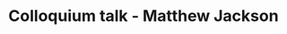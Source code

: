 ---
name: Matthew Jackson
position: Stanford University
title: Colloquium talk - Matthew Jackson
date_coll: Friday, March 1 2019, 1:00-2:30 PM EST
bio: Matthew O. Jackson is the William D. Eberle Professor of Economics at Stanford University and an external faculty member of the Santa Fe Institute and a senior fellow of CIFAR. He was at Northwestern University and Caltech before joining Stanford, and received his BA from Princeton University in 1984 and PhD from Stanford in 1988. Jackson's research interests include game theory, microeconomic theory, and the study of social and economic networks, on which he has published many articles and the books `The Human Network' and `Social and Economic Networks'. He also teaches an online course on networks and co-teaches two others on game theory. Jackson is a Member of the National Academy of Sciences, a Fellow of the American Academy of Arts and Sciences, a Fellow of the Econometric Society, a Game Theory Society Fellow, and an Economic Theory Fellow, and his other honors include the von Neumann Award, a Guggenheim Fellowship, the Social Choice and Welfare Prize, the B.E.Press Arrow Prize for Senior Economists, and teaching awards. He has served as co-editor of Games and Economic Behavior, the Review of Economic Design, and Econometrica.
talktitle: Using Gossips to Spread Information - Theory and Evidence from Two Randomized Controlled Trials
talkapstract: Can we identify highly central individuals in a network without collecting network data, simply by asking community members? Can seeding information via such nominated individuals lead to significantly wider diffusion than {choosing} randomly chosen people, or even respected ones? In two separate large field experiments in India, we answer both questions in the affirmative. In particular, in 521 villages in Haryana, we provided information on monthly immunization camps to either randomly selected individuals (in some villages) or to individuals nominated by villagers as people who would be good at transmitting information (in other villages). We find that the number of children vaccinated every month is 22% higher in villages in which nominees received the information. We show that people's knowledge of who are highly central individuals and good seeds can be explained by a model in which community members simply track how often they hear gossip about others. Indeed, we find in a third dataset that nominated seeds are central in a network sense, {and are} not just those with many friends or in {powerful} positions.
description: Matthew Jackson - Using Gossips to Spread Information- Theory and Evidence from Two Randomized Controlled Trials
season: Spring 2019
active: 0
image: "/assets/colloquium/jackson.jpg"
link: https://web.stanford.edu/~jacksonm/bio.html
youtube_link: https://www.youtube.com/watch?v=HSOIeyjScwI
---